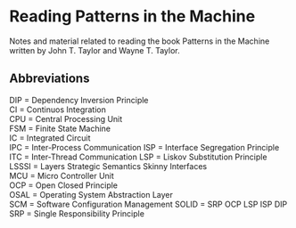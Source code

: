 # Reading Patterns in the Machine

Notes and material related to reading the book Patterns in the Machine written by John T. Taylor and Wayne T. Taylor.

## Abbreviations

DIP = Dependency Inversion Principle  
CI = Continuos Integration  
CPU = Central Processing Unit  
FSM = Finite State Machine  
IC = Integrated Circuit  
IPC = Inter-Process Communication
ISP = Interface Segregation Principle  
ITC = Inter-Thread Communication
LSP = Liskov Substitution Principle  
LSSSI = Layers Strategic Semantics Skinny Interfaces  
MCU = Micro Controller Unit  
OCP = Open Closed Principle  
OSAL = Operating System Abstraction Layer  
SCM = Software Configuration Management
SOLID = SRP OCP LSP ISP DIP  
SRP = Single Responsibility Principle  
